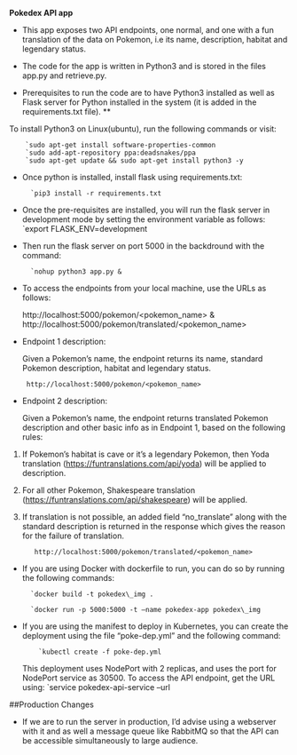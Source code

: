 **Pokedex API app**

- This app exposes two API endpoints, one normal, and one with a fun translation of the data on Pokemon, i.e its name, description, habitat and legendary status.

- The code for the app is written in Python3 and is stored in the files app.py and retrieve.py.

- Prerequisites to run the code are to have Python3 installed as well as Flask server for Python installed in the system (it is added in the requirements.txt file).
**


To install Python3 on Linux(ubuntu), run the following commands or visit:

        `sudo apt-get install software-properties-common
        `sudo add-apt-repository ppa:deadsnakes/ppa
        `sudo apt-get update && sudo apt-get install python3 -y

- Once python is installed, install flask using requirements.txt:
         
        `pip3 install -r requirements.txt

- Once the pre-requisites are installed, you will run the flask server in development mode by setting the environment variable as follows:
        `export FLASK\_ENV=development

- Then run the flask server on port 5000 in the backdround with the command:
           
        `nohup python3 app.py &


- To access the endpoints from your local machine, use the URLs as follows:
             
  http://localhost:5000/pokemon/<pokemon\_name>
  &
  http://localhost:5000/pokemon/translated/<pokemon\_name>
  
- Endpoint 1 description:

  Given a Pokemon’s name, the endpoint returns its name, standard Pokemon description, habitat and legendary status.

       http://localhost:5000/pokemon/<pokemon_name>

- Endpoint 2 description:
 
  Given a Pokemon’s name, the endpoint returns translated Pokemon description and other basic info as in Endpoint 1, based on the following rules:
1. If Pokemon’s habitat is cave or it’s a legendary Pokemon, then Yoda translation (https://funtranslations.com/api/yoda) will be applied to description.
1. For all other Pokemon, Shakespeare translation (https://funtranslations.com/api/shakespeare) will be applied.
1. If translation is not possible, an added field “no\_translate” along with the standard description is returned in the response which gives the reason for the failure of translation.



          http://localhost:5000/pokemon/translated/<pokemon_name>
         
- If you are using Docker with dockerfile to run, you can do so by running the following commands:

        `docker build -t pokedex\_img .

        `docker run -p 5000:5000 -t –name pokedex-app pokedex\_img

- If you are using the manifest to deploy in Kubernetes, you can create the deployment using the file “poke-dep.yml” and the following command:

          `kubectl create -f poke-dep.yml

  This deployment uses NodePort with 2 replicas, and uses the port for NodePort service as 30500. 
  To access the API endpoint, get the URL using:
           `service pokedex-api-service –url


##Production Changes

- If we are to run the server in production, I’d advise using a webserver with it and as well a message queue like RabbitMQ so that the API can be accessible simultaneously to large audience. 



